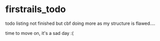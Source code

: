 # firstrails_todo
todo listing
not finished but cbf doing more as my structure is flawed....

time to move on, it's a sad day :(
